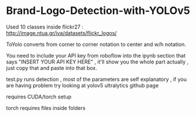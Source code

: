 # Brand-Logo-Detection-with-YOLOv5

Used 10 classes inside flickr27 : http://image.ntua.gr/iva/datasets/flickr_logos/

ToYolo converts from corner to corner notation to center and w/h notation. 

You need to include your API key from roboflow into the ipynb section that says "INSERT YOUR API KEY HERE" , it'll show you the whole part actually , just copy that and paste into that box.

test.py runs detection , most of the parameters are self explanatory , if you are having problem try looking at yolov5 ultralytics github page 

requires CUDA/torch setup 

torch requires files inside folders 
